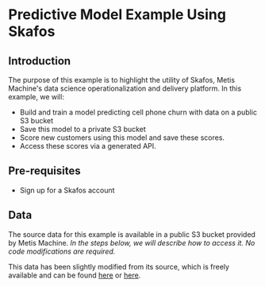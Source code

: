 # Predictive Model Example Using Skafos

## Introduction

The purpose of this example is to highlight the utility of Skafos, Metis Machine's data science operationalization and delivery platform. In this example, we will: 

* Build and train a model predicting cell phone churn with data on a public S3 bucket
* Save this model to a private S3 bucket
* Score new customers using this model and save these scores.
* Access these scores via a generated API. 

 ## Pre-requisites

 * Sign up for a Skafos account

 ## Data

The source data for this example is available in a public S3 bucket provided by Metis Machine. _In the steps below, we will describe how to access it. No code modifications are required._

This data has been slightly modified from its source, which is freely available and can be found [here](https://www.ibm.com/communities/analytics/watson-analytics-blog/predictive-insights-in-the-telco-customer-churn-data-set/) or [here](https://www.kaggle.com/blastchar/telco-customer-churn/home). 



